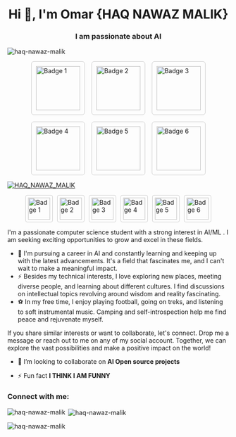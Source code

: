 <h1 align="center">Hi 👋, I'm Omar {HAQ NAWAZ MALIK}</h1>
<h3 align="center">I am passionate about  AI </h3>

<p align="left"> <img src="https://images.ctfassets.net/wfutmusr1t3h/6eWM76bx8skN2B4Jpvkcil/3ccdafea4229f02802abbd9fc6634a3b/Certifiedtocat_full__2_.svg?w=768&q=75" alt="haq-nawaz-malik" /> </p>

<div style="display: flex; gap: 15px; justify-content: center; flex-wrap: wrap;">

<a href="https://www.credly.com/badges/53d8a8ae-259e-49c4-bee7-9f2783b837e4" target="_blank" style="text-decoration: none;">
  <img src="https://images.credly.com/size/340x340/images/6b924fae-3cd7-4233-b012-97413c62c85d/blob" alt="Badge 1" title="Badge 1" style="width: 100px; height: 100px; border: 1px solid #ccc; border-radius: 6px; padding: 10px;">
</a>

<a href="https://www.credly.com/badges/af39e85e-34aa-4b37-ab7e-b977bb748a3a" target="_blank" style="text-decoration: none;">
  <img src="https://images.credly.com/size/340x340/images/34880f37-8ec8-4542-a78a-73ba6647208e/image.png" alt="Badge 2" title="Badge 2" style="width: 100px; height: 100px; border: 1px solid #ccc; border-radius: 6px; padding: 10px;">
</a>

<a href="https://www.credly.com/badges/3205661a-3f5f-460e-b195-d06afebdf2e3" target="_blank" style="text-decoration: none;">
  <img src="https://images.credly.com/size/340x340/images/89efc3e7-842b-4790-b09b-9ea5efc71ec3/image.png" alt="Badge 3" title="Badge 3" style="width: 100px; height: 100px; border: 1px solid #ccc; border-radius: 6px; padding: 10px;">
</a>

<a href="https://www.credly.com/badges/10720a03-c343-407d-ade0-619d8780903b" target="_blank" style="text-decoration: none;">
  <img src="https://images.credly.com/size/340x340/images/c9ed294b-f8ac-48fa-a8c3-96dab1f110f2/image.png" alt="Badge 4" title="Badge 4" style="width: 100px; height: 100px; border: 1px solid #ccc; border-radius: 6px; padding: 10px;">
</a>

<a href="https://www.credly.com/badges/4ac8853a-55ce-46af-90b0-cbe2d42dbf0e" target="_blank" style="text-decoration: none;">
  <img src="https://images.credly.com/size/340x340/images/024d0122-724d-4c5a-bd83-cfe3c4b7a073/image.png" alt="Badge 5" title="Badge 5" style="width: 100px; height: 100px; border: 1px solid #ccc; border-radius: 6px; padding: 10px;">
</a>

<a href="https://www.credly.com/users/haq-nawaz-malik.596b4740" target="_blank" style="text-decoration: none;">
  <img src="https://www.credly.com/assets/pln_banner_hat_icon-XP3KQLPN.digested.svg" alt="Badge 6" title="Badge 6" style="width: 100px; height: 100px; border: 1px solid #ccc; border-radius: 6px; padding: 10px;">
</a>

</div>







<p align="left"> <a href="https://twitter.com/HAQ_NAWAZ_MALIK" target="blank"><img src="https://img.shields.io/twitter/follow/HAQ_NAWAZ_MALIK?logo=twitter&style=for-the-badge" alt="HAQ_NAWAZ_MALIK" /></a> </p>

<div style="display: flex; gap: 10px; justify-content: center; flex-wrap: wrap;">

<a href="https://www.credly.com/badges/53d8a8ae-259e-49c4-bee7-9f2783b837e4" target="_blank" style="text-decoration: none;">
  <img src="https://images.credly.com/size/340x340/images/6b924fae-3cd7-4233-b012-97413c62c85d/blob" alt="Badge 1" title="Badge 1" style="width: 50px; height: 50px; border: 1px solid #ccc; border-radius: 4px; padding: 5px;">
</a>

<a href="https://www.credly.com/badges/af39e85e-34aa-4b37-ab7e-b977bb748a3a" target="_blank" style="text-decoration: none;">
  <img src="https://images.credly.com/size/340x340/images/34880f37-8ec8-4542-a78a-73ba6647208e/image.png" alt="Badge 2" title="Badge 2" style="width: 50px; height: 50px; border: 1px solid #ccc; border-radius: 4px; padding: 5px;">
</a>

<a href="https://www.credly.com/badges/3205661a-3f5f-460e-b195-d06afebdf2e3" target="_blank" style="text-decoration: none;">
  <img src="https://images.credly.com/size/340x340/images/89efc3e7-842b-4790-b09b-9ea5efc71ec3/image.png" alt="Badge 3" title="Badge 3" style="width: 50px; height: 50px; border: 1px solid #ccc; border-radius: 4px; padding: 5px;">
</a>

<a href="https://www.credly.com/badges/10720a03-c343-407d-ade0-619d8780903b" target="_blank" style="text-decoration: none;">
  <img src="https://images.credly.com/size/340x340/images/c9ed294b-f8ac-48fa-a8c3-96dab1f110f2/image.png" alt="Badge 4" title="Badge 4" style="width: 50px; height: 50px; border: 1px solid #ccc; border-radius: 4px; padding: 5px;">
</a>

<a href="https://www.credly.com/badges/4ac8853a-55ce-46af-90b0-cbe2d42dbf0e" target="_blank" style="text-decoration: none;">
  <img src="https://images.credly.com/size/340x340/images/024d0122-724d-4c5a-bd83-cfe3c4b7a073/image.png" alt="Badge 5" title="Badge 5" style="width: 50px; height: 50px; border: 1px solid #ccc; border-radius: 4px; padding: 5px;">
</a>

<a href="https://www.credly.com/users/haq-nawaz-malik.596b4740" target="_blank" style="text-decoration: none;">
  <img src="https://www.credly.com/assets/pln_banner_hat_icon-XP3KQLPN.digested.svg" alt="Badge 6" title="Badge 6" style="width: 50px; height: 50px; border: 1px solid #ccc; border-radius: 4px; padding: 5px;">
</a>

</div>

I'm a passionate computer science student with a strong interest in AI/ML . I am seeking exciting opportunities to grow and excel in these fields. 
- 🌱 I'm pursuing a career in AI and  constantly learning and keeping up with the latest advancements. It's a field that fascinates me, and I can't wait to make a meaningful impact.
- ⚡️ Besides my technical interests, I love exploring new  places, meeting diverse people, and learning about different cultures. I find discussions on intellectual topics revolving around wisdom and reality fascinating.
- ⚽️ In my free time, I enjoy playing football, going on treks, and listening to soft instrumental music. Camping and self-introspection help me find peace and rejuvenate myself.

If you share similar interests or want to collaborate, let's connect. Drop me a message or reach out to me on any of my social account. Together, we can explore the vast possibilities and make a positive impact on the world!
  
- 👯 I’m looking to collaborate on **AI Open source projects**

- ⚡ Fun fact **I THINK I AM FUNNY**

<h3 align="left">Connect with me:</h3>





<p><img align="left" src="https://github-readme-stats.vercel.app/api/top-langs?username=haq-nawaz-malik&show_icons=true&locale=en&layout=compact" alt="haq-nawaz-malik" /></p>

<p>&nbsp;<img align="center" src="https://github-readme-stats.vercel.app/api?username=haq-nawaz-malik&show_icons=true&locale=en" alt="haq-nawaz-malik" /></p>

<p><img align="center" src="https://github-readme-streak-stats.herokuapp.com/?user=haq-nawaz-malik&" alt="haq-nawaz-malik" /></p>
